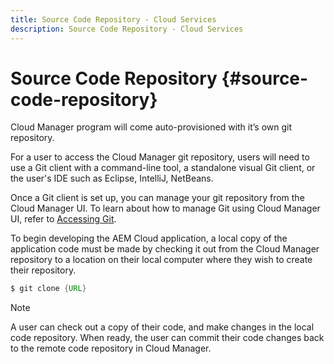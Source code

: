 ```yaml
---
title: Source Code Repository - Cloud Services
description: Source Code Repository - Cloud Services
---
```


# Source Code Repository {#source-code-repository} 

Cloud Manager program will come auto-provisioned with it’s own git repository. 

For a user to access the Cloud Manager git repository, users will need to use a Git client with a command-line tool, a standalone visual Git client, or the user's IDE such as Eclipse, IntelliJ, NetBeans.

Once a Git client is set up, you can manage your git repository from the Cloud Manager UI. To learn about how to manage Git using Cloud Manager UI, refer to [Accessing Git](/help/implementing/cloud-manager/accessing-git.md).

To begin developing the AEM Cloud application, a local copy of the application code must be made by checking it out from the Cloud Manager repository to a location on their local computer where they wish to create their repository.

```java
$ git clone {URL}
```

> [!NOTE]
> A user can check out a copy of their code, and make changes in the local code repository. When ready, the user can commit their code changes back to the remote code repository in Cloud Manager.
